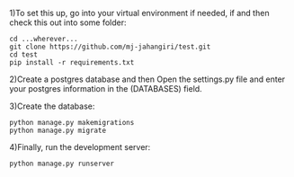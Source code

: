 1)To set this up, go into your virtual environment if needed, if and then check this out into some folder:
```
cd ...wherever...
git clone https://github.com/mj-jahangiri/test.git
cd test
pip install -r requirements.txt
```
2)Create a postgres database and then Open the settings.py file and enter your postgres information in the (DATABASES) field.

3)Create the database:

```
python manage.py makemigrations
python manage.py migrate
```


4)Finally, run the development server:

`python manage.py runserver`

